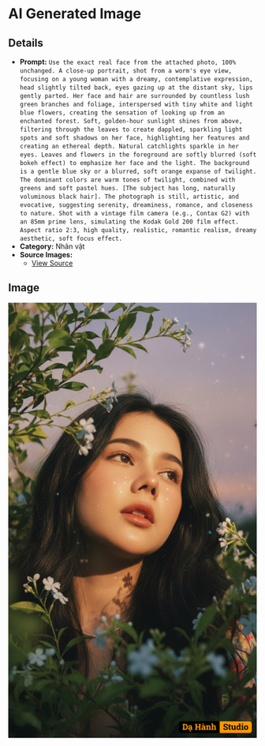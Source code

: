 # AI Generated Image

## Details
- **Prompt:** `Use the exact real face from the attached photo, 100% unchanged. A close-up portrait, shot from a worm's eye view, focusing on a young woman with a dreamy, contemplative expression, head slightly tilted back, eyes gazing up at the distant sky, lips gently parted. Her face and hair are surrounded by countless lush green branches and foliage, interspersed with tiny white and light blue flowers, creating the sensation of looking up from an enchanted forest. Soft, golden-hour sunlight shines from above, filtering through the leaves to create dappled, sparkling light spots and soft shadows on her face, highlighting her features and creating an ethereal depth. Natural catchlights sparkle in her eyes. Leaves and flowers in the foreground are softly blurred (soft bokeh effect) to emphasize her face and the light. The background is a gentle blue sky or a blurred, soft orange expanse of twilight. The dominant colors are warm tones of twilight, combined with greens and soft pastel hues. [The subject has long, naturally voluminous black hair]. The photograph is still, artistic, and evocative, suggesting serenity, dreaminess, romance, and closeness to nature. Shot with a vintage film camera (e.g., Contax G2) with an 85mm prime lens, simulating the Kodak Gold 200 film effect. Aspect ratio 2:3, high quality, realistic, romantic realism, dreamy aesthetic, soft focus effect. `
- **Category:** Nhân vật
- **Source Images:**
  - [View Source](https://raw.githubusercontent.com/lenzcomvth/ImageLibrary/main/Female.png)

## Image
![AI Generated Image](./image-2025-10-06T22-00-44-126Z-pa9pm.png)